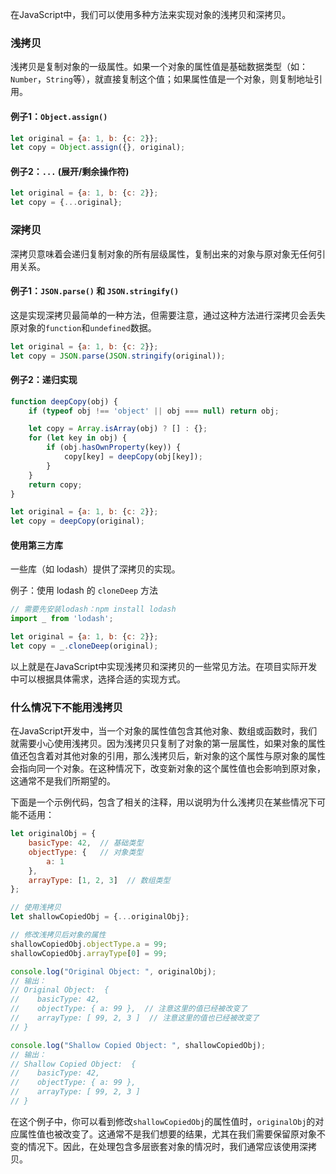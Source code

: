 在JavaScript中，我们可以使用多种方法来实现对象的浅拷贝和深拷贝。

### 浅拷贝
浅拷贝是复制对象的一级属性。如果一个对象的属性值是基础数据类型（如：`Number`，`String`等），就直接复制这个值；如果属性值是一个对象，则复制地址引用。

#### 例子1：`Object.assign()`
```javascript
let original = {a: 1, b: {c: 2}};
let copy = Object.assign({}, original);
```

#### 例子2：`...` (展开/剩余操作符)
```javascript
let original = {a: 1, b: {c: 2}};
let copy = {...original};
```

### 深拷贝
深拷贝意味着会递归复制对象的所有层级属性，复制出来的对象与原对象无任何引用关系。

#### 例子1：`JSON.parse()` 和 `JSON.stringify()`
这是实现深拷贝最简单的一种方法，但需要注意，通过这种方法进行深拷贝会丢失原对象的`function`和`undefined`数据。

```javascript
let original = {a: 1, b: {c: 2}};
let copy = JSON.parse(JSON.stringify(original));
```

#### 例子2：递归实现
```javascript
function deepCopy(obj) {
    if (typeof obj !== 'object' || obj === null) return obj;

    let copy = Array.isArray(obj) ? [] : {};
    for (let key in obj) {
        if (obj.hasOwnProperty(key)) {
            copy[key] = deepCopy(obj[key]);
        }
    }
    return copy;
}

let original = {a: 1, b: {c: 2}};
let copy = deepCopy(original);
```

#### 使用第三方库
一些库（如 lodash）提供了深拷贝的实现。

例子：使用 lodash 的 `cloneDeep` 方法
```javascript
// 需要先安装lodash：npm install lodash
import _ from 'lodash';

let original = {a: 1, b: {c: 2}};
let copy = _.cloneDeep(original);
```

以上就是在JavaScript中实现浅拷贝和深拷贝的一些常见方法。在项目实际开发中可以根据具体需求，选择合适的实现方式。

### 什么情况下不能用浅拷贝

在JavaScript开发中，当一个对象的属性值包含其他对象、数组或函数时，我们就需要小心使用浅拷贝。因为浅拷贝只复制了对象的第一层属性，如果对象的属性值还包含着对其他对象的引用，那么浅拷贝后，新对象的这个属性与原对象的属性会指向同一个对象。在这种情况下，改变新对象的这个属性值也会影响到原对象，这通常不是我们所期望的。

下面是一个示例代码，包含了相关的注释，用以说明为什么浅拷贝在某些情况下可能不适用：

```javascript
let originalObj = {
    basicType: 42,  // 基础类型
    objectType: {   // 对象类型
        a: 1
    },
    arrayType: [1, 2, 3]  // 数组类型
};

// 使用浅拷贝
let shallowCopiedObj = {...originalObj};

// 修改浅拷贝后对象的属性
shallowCopiedObj.objectType.a = 99;
shallowCopiedObj.arrayType[0] = 99;

console.log("Original Object: ", originalObj);
// 输出：
// Original Object:  {
//    basicType: 42,
//    objectType: { a: 99 },  // 注意这里的值已经被改变了
//    arrayType: [ 99, 2, 3 ]  // 注意这里的值也已经被改变了
// }

console.log("Shallow Copied Object: ", shallowCopiedObj);
// 输出：
// Shallow Copied Object:  {
//    basicType: 42,
//    objectType: { a: 99 },
//    arrayType: [ 99, 2, 3 ]
// }

```

在这个例子中，你可以看到修改`shallowCopiedObj`的属性值时，`originalObj`的对应属性值也被改变了。这通常不是我们想要的结果，尤其在我们需要保留原对象不变的情况下。因此，在处理包含多层嵌套对象的情况时，我们通常应该使用深拷贝。